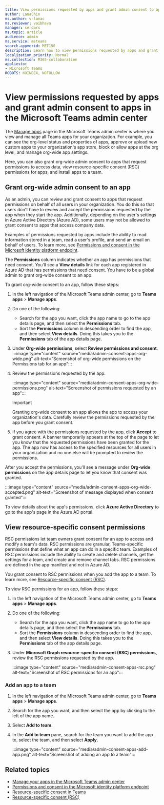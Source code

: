 ```yaml
---
title: View permissions requested by apps and grant admin consent to apps in the Microsoft Teams admin center
author: LanaChin
ms.author: v-lanac
ms.reviewer: vaibhava
manager: serdars
ms.topic: article
audience: admin
ms.service: msteams
search.appverid: MET150
description: Learn how to view permissions requested by apps and grant admin consent to apps on the Manage apps page of the Microsoft Teams admin center. 
localization_priority: Normal
ms.collection: M365-collaboration
appliesto: 
- Microsoft Teams
ROBOTS: NOINDEX, NOFOLLOW
---
```


# View permissions requested by apps and grant admin consent to apps in the Microsoft Teams admin center

The [Manage apps](manage-apps.md) page in the Microsoft Teams admin center is where you view and manage all Teams apps for your organization. For example, you can see the org-level status and properties of apps, approve or upload new custom apps to your organization's app store, block or allow apps at the org level, and manage org-wide app settings.

Here, you can also grant org-wide admin consent to apps that request permissions to access data, view resource-specific consent (RSC) permissions for apps, and install apps to a team.

## Grant org-wide admin consent to an app

As an admin, you can review and grant consent to apps that request permissions on behalf of all users in your organization. You do this so that users don't have to review and accept the permissions requested by the app when they start the app. Additionally, depending on the user's settings in Azure Active Directory (Azure AD), some users may not be allowed to grant consent to apps that access company data.

Examples of permissions requested by apps include the ability to read information stored in a team, read a user's profile, and send an email on behalf of users. To learn more, see [Permissions and consent in the Microsoft identity platform endpoint](https://docs.microsoft.com/azure/active-directory/develop/v2-permissions-and-consent). 

The **Permissions** column indicates whether an app has permissions that need consent. You'll see a **View details** link for each app registered in Azure AD that has permissions that need consent. You have to be a global admin to grant org-wide consent to an app.

To grant org-wide consent to an app, follow these steps:

1. In the left navigation of the Microsoft Teams admin center, go to **Teams apps** > **Manage apps**.
2. Do one of the following:
    - Search for the app you want, click the app name to go to the app details page, and then select the **Permissions** tab.
    - Sort the **Permissions** column in descending order to find the app, and then select **View details**. Doing this takes you to the **Permissions** tab of the app details page.
3. Under **Org-wide permissions**, select **Review permissions and consent**.
    :::image type="content" source="media/admin-consent-apps-org-wide.png" alt-text="Screenshot of org-wide permissions on the Permissions tab for an app":::
4. Review the permissions requested by the app.

    :::image type="content" source="media/admin-consent-apps-org-wide-permissions.png" alt-text="Screenshot of permissions requested by an app":::

    > [!IMPORTANT]
    > Granting org-wide consent to an app allows the app to access your organization's data. Carefully review the permissions requested by the app before you grant consent.
5. If you agree with the permissions requested by the app, click **Accept** to grant consent. A banner temporarily appears at the top of the page to let you know that the requested permissions have been granted for the app. The app now has access to the specified resources for all users in your organization and no one else will be prompted to review the permissions.

After you accept the permissions, you'll see a message under **Org-wide permissions** on the app details page to let you know that consent was granted.

:::image type="content" source="media/admin-consent-apps-org-wide-accepted.png" alt-text="Screenshot of message displayed when consent granted":::

To view details about the app's permissions, click **Azure Active Directory** to go to the app's page in the Azure AD portal. 

## View resource-specific consent permissions

RSC permissions let team owners grant consent for an app to access and modify a team's data. RSC permissions are granular, Teams-specific permissions that define what an app can do in a specific team. Examples of RSC permissions include the ability to create and delete channels, get the settings for a team, and create and remove channel tabs. RSC permissions are defined in the app manifest and not in Azure AD. 

You grant consent to RSC permissions when you add the app to a team. To learn more, see [Resource-specific consent (RSC)](https://docs.microsoft.com/microsoftteams/platform/graph-api/rsc/resource-specific-consent).

To view RSC permissions for an app, follow these steps:

1. In the left navigation of the Microsoft Teams admin center, go to **Teams apps** > **Manage apps**.
2. Do one of the following:
    - Search for the app you want, click the app name to go to the app details page, and then select the **Permissions** tab.
    - Sort the **Permissions** column in descending order to find the app, and then select **View details**. Doing this takes you to the **Permissions** tab of the app details page.
3. Under **Microsoft Graph resource-specific consent (RSC) permissions**, review the RSC permissions requested by the app.

    :::image type="content" source="media/admin-consent-apps-rsc.png" alt-text="Screenshot of RSC permissions for an app":::

### Add an app to a team

1. In the left navigation of the Microsoft Teams admin center, go to **Teams apps** > **Manage apps**.
2. Search for the app you want, and then select the app by clicking to the left of the app name.
3. Select **Add to team**.
4. In the **Add to team** pane, search for the team you want to add the app to, select the team, and then select **Apply**.

    :::image type="content" source="media/admin-consent-apps-add-app.png" alt-text="Screenshot of adding an app to a team":::

## Related topics

- [Manage your apps in the Microsoft Teams admin center](manage-apps.md)
- [Permissions and consent in the Microsoft identity platform endpoint](https://docs.microsoft.com/azure/active-directory/develop/v2-permissions-and-consent)
- [Resource-specific consent in Teams](resource-specific-consent.md)
- [Resource-specific consent (RSC)](https://docs.microsoft.com/microsoftteams/platform/graph-api/rsc/resource-specific-consent)


